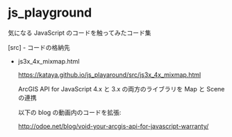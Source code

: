 
# js_playground

気になる JavaScript のコードを触ってみたコード集


[src] - コードの格納先
- js3x_4x_mixmap.html

  https://kataya.github.io/js_playaround/src/js3x_4x_mixmap.html

  ArcGIS API for JavaScript 4.x と 3.x の両方のライブラリを Map と Scene の連携

  以下の blog の動画内のコードを拡張:

  http://odoe.net/blog/void-your-arcgis-api-for-javascript-warranty/


